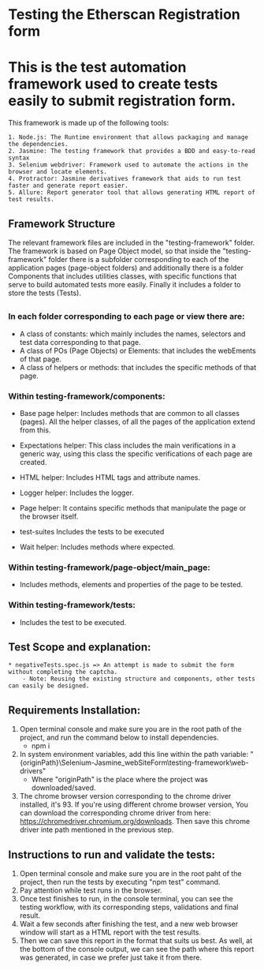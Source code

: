 # Testing the Etherscan Registration form
# This is the test automation framework used to create tests easily to submit registration form.

This framework is made up of the following tools:
```
1. Node.js: The Runtime environment that allows packaging and manage the dependencies.
2. Jasmine: The testing framework that provides a BDD and easy-to-read syntax 
3. Selenium webdriver: Framework used to automate the actions in the browser and locate elements.
4. Protractor: Jasmine derivatives framework that aids to run test faster and generate report easier. 
5. Allure: Report generator tool that allows generating HTML report of test results.
```

## Framework Structure
The relevant framework files are included in the "testing-framework" folder. The framework is based on Page Object model, so that inside the "testing-framework" folder there is a subfolder corresponding to each of the application pages (page-object folders) and additionally there is a folder Components that includes utilities classes, with specific functions that serve to build automated tests more easily. Finally it includes a folder to store the tests (Tests).
##

### In each folder corresponding to each page or view there are:
* A class of constants: which mainly includes the names, selectors and test data corresponding to that page.
* A class of POs (Page Objects) or Elements: that includes the webEments of that page.
* A class of helpers or methods: that includes the specific methods of that page.

### Within testing-framework/components:
* Base page helper: Includes methods that are common to all classes (pages). All the helper classes, of all the pages of the application extend from this.

* Expectations helper: This class includes the main verifications in a generic way, using this class the specific verifications of each page are created.

* HTML helper: Includes HTML tags and attribute names.

* Logger helper: Includes the logger.

* Page helper: It contains specific methods that manipulate the page or the browser itself.

* test-suites Includes the tests to be executed

* Wait helper: Includes methods where expected.

### Within testing-framework/page-object/main_page: 
* Includes methods, elements and properties of the page to be tested.

### Within testing-framework/tests:
* Includes the test to be executed.

## Test Scope and explanation:
```
* negativeTests.spec.js => An attempt is made to submit the form without completing the captcha.
    - Note: Reusing the existing structure and components, other tests can easily be designed.
```

## Requirements Installation:
1. Open terminal console and make sure you are in the root path of the project, and run the command below to install dependencies.
   - npm i
2. In system environment variables, add this line within the path variable: 
    "{originPath}\Selenium-Jasmine_webSiteForm\testing-framework\web-drivers" 
    - Where "originPath" is the place where the project was downloaded/saved.
3. The chrome browser version corresponding to the chrome driver installed, it's 93. If you're using different chrome browser version, You can download the corresponding chrome driver from here: https://chromedriver.chromium.org/downloads.
    Then save this chrome driver inte path mentioned in the previous step.

## Instructions to run and validate the tests:
1. Open terminal console and make sure you are in the root paht of the project, then run the tests by executing "npm test" command.
2. Pay attention while test runs in the browser.
3. Once test finishes to run, in the console terminal, you can see the testing workflow, with its corresponding steps, validations and final result.
4. Wait a few seconds after finishing the test, and a new web browser window will start as a HTML report with the test results.
5. Then we can save this report in the format that suits us best. As well, at the bottom of the console output, we can see the path where this report was generated, in case we prefer just take it from there.